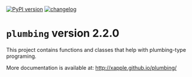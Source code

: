 [![PyPI version](https://badge.fury.io/py/plumbing.svg)](https://badge.fury.io/py/plumbing)
[![changelog](http://allmychanges.com/p/python/plumbing/badge/)](http://allmychanges.com/p/python/plumbing/?utm_source=badge)

# `plumbing` version 2.2.0

This project contains functions and classes that help with plumbing-type programing.

More documentation is available at:
http://xapple.github.io/plumbing/